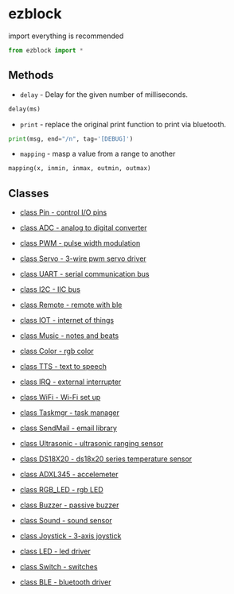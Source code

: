 # ezblock
import everything is recommended
```python
from ezblock import *
```

## Methods
- `delay` - Delay for the given number of milliseconds.
```python
delay(ms)
```
- `print` - replace the original print function to print via bluetooth.
```python
print(msg, end="/n", tag='[DEBUG]')
```
- `mapping` - masp a value from a range to another
```python
mapping(x, inmin, inmax, outmin, outmax)
```

## Classes
- [class Pin - control I/O pins](Pin.md)
- [class ADC - analog to digital converter](ADC.md)
- [class PWM - pulse width modulation](PWM.md)
- [class Servo - 3-wire pwm servo driver](Servo.md)
- [class UART - serial communication bus](UART.md)
- [class I2C - IIC bus](I2C.md)
- [class Remote - remote with ble](Remote.md)
- [class IOT - internet of things](IOT.md)
- [class Music - notes and beats](Music.md)
- [class Color - rgb color](Color.md)
- [class TTS - text to speech](TTS.md)
- [class IRQ - external interrupter](IRQ.md)
- [class WiFi - Wi-Fi set up](WiFi.md)
- [class Taskmgr - task manager](Taskmgr.md)
- [class SendMail - email library](SendMail.md)
- [class Ultrasonic - ultrasonic ranging sensor](Ultrasonic.md)
- [class DS18X20 - ds18x20 series temperature sensor](DS18X20.md)
- [class ADXL345 - accelemeter](ADXL345.md)
- [class RGB_LED - rgb LED](RGB_LED.md)
- [class Buzzer - passive buzzer](Buzzer.md)
- [class Sound - sound sensor](Sound.md)
- [class Joystick - 3-axis joystick ](Joystick.md)


- [class LED - led driver](LED.md)
- [class Switch - switches](Switch.md)
- [class BLE - bluetooth driver](BLE.md)